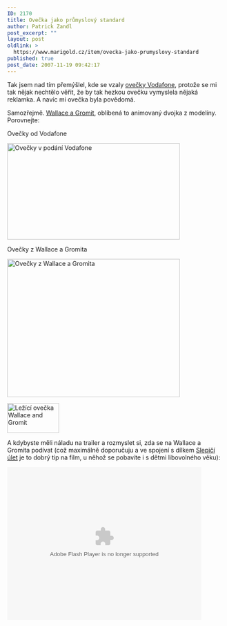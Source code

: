 ```yaml
---
ID: 2170
title: Ovečka jako průmyslový standard
author: Patrick Zandl
post_excerpt: ""
layout: post
oldlink: >
  https://www.marigold.cz/item/ovecka-jako-prumyslovy-standard
published: true
post_date: 2007-11-19 09:42:17
---
```

Tak jsem nad tím přemýšlel, kde se vzaly <a href="http://www.vanocninadilka.cz/nabidka">ovečky Vodafone</a>, protože se mi tak nějak nechtělo věřit, že by tak hezkou ovečku vymyslela nějaká reklamka. A navíc mi ovečka byla povědomá. 

Samozřejmě. <a href="http://www.wallaceandgromit.com/">Wallace a Gromit</a>, oblíbená to animovaný dvojka z modelíny. Porovnejte:

Ovečky od Vodafone

<img src="http://www.marigold.cz/wp-content/ovecky_vodafone.png" width="400" height="223" alt="Ovečky v podání Vodafone" title="Ovečky v podání Vodafone" />

Ovečky z Wallace a Gromita

<a href="http://www.marigold.cz/wp-content/k1774648557.jpg"><img src="http://www.marigold.cz/wp-content/_k1774648557.jpg" width="400" height="320" alt="Ovečky z Wallace a Gromita" title="Ovečky z Wallace a Gromita"  /></a>

<img src="http://www.marigold.cz/wp-content/89533.jpg" width="120" height="69" alt="Ležící ovečka Wallace and Gromit" title="Ležící ovečka Wallace and Gromit" />

A kdybyste měli náladu na trailer a rozmyslet si, zda se na Wallace a Gromita podívat (což maximálně doporučuju a ve spojení s dílkem <a href="http://www.chickenrun.co.uk/">Slepičí úlet</a> je to dobrý tip na film, u něhož se pobavíte i s dětmi libovolného věku):

<object height="354" width="450"><param name="movie" value="http://www.stream.cz/object/16332-wallace-a-gromit-prokleti-kralikodlaka"><param name="allowfullscreen" value="true"><param name="wmode" value="transparent"><embed src="http://www.stream.cz/object/16332-wallace-a-gromit-prokleti-kralikodlaka" type="application/x-shockwave-flash" wmode="transparent" allowfullscreen="true" height="354" width="450"></object>